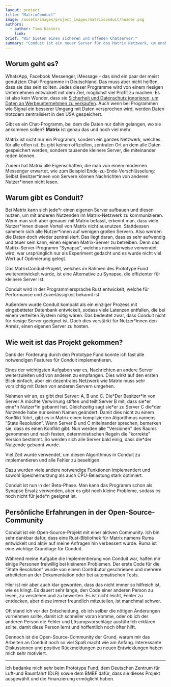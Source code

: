 ```yaml
---
layout: project
title: "MatrixConduit"
image: /assets/images/project_images/matrixconduit/header.png
authors:
  - author: Timo Kösters
    link:
brief: "Wir bieten einen sicheren und offenen Chatserver."
summary: "Conduit ist ein neuer Server für das Matrix Netzwerk, um unabhängig von großen Unternehmen Nachrichten sicher senden zu können."
---
```


## Worum geht es?

WhatsApp, Facebook Messenger, iMessage - das sind ein paar der meist genutzten Chat-Programme in Deutschland. Das muss aber nicht heißen, dass sie das sein sollten. Jedes dieser Programme wird von einem riesigen Unternehmen entwickelt mit dem Ziel, möglichst viel Profit zu machen. Es ist also kein Wunder, dass sie [Sicherheit und Datenschutz ignorieren, um Daten an Werbeunternehmen zu verkaufen](https://www.tagesschau.de/wirtschaft/verbraucher/whatsapp-messenger-facebook-datenschutz-101.html). Auch wenn bei Programmen wie Signal ein besserer Umgang mit Daten versprochen wird, werden Daten trotzdem zentralisiert in den USA gespeichert.

Gibt es ein Chat-Programm, bei dem die Daten nur dahin gelangen, wo sie ankommen sollen? **Matrix** ist genau das und noch viel mehr.

Matrix ist nicht nur ein Programm, sondern ein ganzes Netzwerk, welches für alle offen ist. Es gibt keinen offiziellen, zentralen Ort an dem alle Daten gespeichert werden, sondern tausende kleinere Server, die miteinander reden können.

Zudem hat Matrix alle Eigenschaften, die man von einem modernen Messenger erwartet, wie zum Beispiel Ende-zu-Ende-Verschlüsselung: Selbst Besitzer\*innen von Servern können Nachrichten von anderen Nutzer\*innen nicht lesen.

## Warum gibt es Conduit?

Bei Matrix kann sich jede\*r einen eigenen Server aufbauen und diesen nutzen, um mit anderen Nutzenden im Matrix-Netzwerk zu kommunizieren. Wenn man sich aber genauer mit Matrix befasst, erkennt man, dass viele Nutzer\*innen diesen Vorteil von Matrix nicht ausnutzen. Stattdessen sammeln sich alle Nutzer\*innen auf wenigen großen Servern. Also werden die Daten doch wieder zentralisiert. Das liegt daran, dass es sehr aufwendig und teuer sein kann, einen eigenen Matrix-Server zu betreiben. Denn das Matrix-Server-Programm “Synapse”, welches normalerweise verwendet wird, war ursprünglich nur als Experiment gedacht und es wurde nicht viel Wert auf Optimierung gelegt.

Das MatrixConduit-Projekt, welches im Rahmen des Prototype Fund weiterentwickelt wurde, ist eine Alternative zu Synapse, die effizienter für kleinere Server ist.

Conduit wird in der Programmiersprache Rust entwickelt, welche für Performance und Zuverlässigkeit bekannt ist.

Außerdem wurde Conduit kompakt als ein einziger Prozess mit eingebetteter Datenbank entwickelt, sodass viele Latenzen entfallen, die bei einem verteilten System nötig wären. Das bedeutet zwar, dass Conduit nicht für riesige Server geeignet ist. Doch dies verstärkt für Nutzer\*innen den Anreiz, einen eigenen Server zu hosten.

## Wie weit ist das Projekt gekommen?

Dank der Förderung durch den Prototype Fund konnte ich fast alle notwendigen Features für Conduit implementieren.

Eines der wichtigsten Aufgaben war es, Nachrichten an andere Server weiterzuleiten und von anderen zu empfangen. Dies wirkt auf den ersten Blick einfach, aber ein dezentrales Netzwerk wie Matrix muss sehr vorsichtig mit Daten von anderen Servern umgehen.

Nehmen wir an, es gibt drei Server: A, B und C. Die\*Der Besitzer\*in von Server A möchte Verwirrung stiften und teilt Server B mit, dass sie\*er eine\*n Nutzer\*in gebannt hat. Gleichzeitig sagt sie\*er zu Server C die\*der Nutzende habe nur seinen Namen geändert. Damit dies nicht zu einem Konflikt führt, gibt es in Matrix einen komplizierten Algorithmus namens “State Resolution”. Wenn Server B und C miteinander sprechen, bemerken sie, dass es einen Konflikt gibt. Nun werden alle "Versionen" des Raums genommen und nach festen, deterministischen Regeln die "korrekte" Version bestimmt. So werden sich alle Server bald einig, dass die\*der Nutzende gebannt wurde.

Viel Zeit wurde verwendet, um diesen Algorithmus in Conduit zu implementieren und alle Fehler zu beseitigen.

Dazu wurden viele andere notwendige Funktionen implementiert und sowohl Speichernutzung als auch CPU-Belastung stark optimiert.

Conduit ist nun in der Beta-Phase. Man kann das Programm schon als Synapse Ersatz verwenden, aber es gibt noch kleine Probleme, sodass es noch nicht für jede\*n geeignet ist.

## Persönliche Erfahrungen in der Open-Source-Community

Conduit ist ein Open-Source-Projekt mit einer aktiven Community. Ich bin sehr dankbar dafür, dass eine Rust-Bibliothek für Matrix namens Ruma entwickelt und aktiv auf meine Anfragen hin verbessert wurde. Ruma ist eine wichtige Grundlage für Conduit.

Während meine Aufgabe die Implementierung von Conduit war, halfen mir einige Personen freiwillig bei kleineren Problemen. Der erste Code für die “State Resolution” wurde von einem Contributor geschrieben und mehrere arbeiteten an der Dokumentation oder bei automatischen Tests.

Hier ist mir aber auch klar geworden, dass das nicht immer so hilfreich ist, wie es klingt. Es dauert sehr lange, den Code einer anderen Person zu lesen, zu verstehen und zu bewerten. Es ist nicht leicht, Fehler zu entdecken, aber diese immer freundlich mitzuteilen, ist manchmal schwer.

Oft stand ich vor der Entscheidung, ob ich selber die nötigen Änderungen vornehmen sollte, damit ich schneller voran komme, oder ob ich der anderen Person die Fehler und Lösungsvorschläge ausführlich erklären sollte, damit diese Person lernt und hoffentlich noch öfter hilft.

Dennoch ist die Open-Source-Community der Grund, warum mir das Arbeiten an Conduit noch so viel Spaß macht wie am Anfang. Interessante Diskussionen und positive Rückmeldungen zu neuen Entwicklungen haben mich sehr motiviert.

---

Ich bedanke mich sehr beim Prototype Fund, dem Deutschen Zentrum für Luft-und Raumfahrt (DLR) sowie dem BMBF dafür, dass sie dieses Projekt ausgewählt und die Finanzierung ermöglicht haben.
